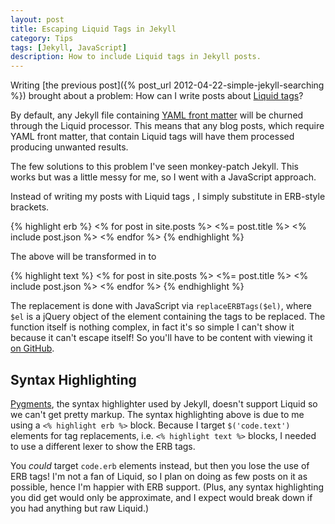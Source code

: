 ```yaml
---
layout: post
title: Escaping Liquid Tags in Jekyll
category: Tips
tags: [Jekyll, JavaScript]
description: How to include Liquid tags in Jekyll posts.
---
```

Writing [the previous post]({% post_url 2012-04-22-simple-jekyll-searching %}) brought about a problem: How can I write posts about [Liquid tags](http://liquidmarkup.org/)?

By default, any Jekyll file containing [YAML front matter](https://github.com/mojombo/jekyll/wiki/YAML-Front-Matter) will be churned through the Liquid processor. This means that any blog posts, which require YAML front matter, that contain Liquid tags will have them processed producing unwanted results.

The few solutions to this problem I've seen monkey-patch Jekyll. This works but was a little messy for me, so I went with a JavaScript approach.

Instead of writing my posts with Liquid tags , I simply substitute in ERB-style brackets.

{% highlight erb %}
<% for post in site.posts %>
  <%= post.title %>
  <% include post.json %>
<% endfor %>
{% endhighlight %}

The above will be transformed in to

{% highlight text %}
<% for post in site.posts %>
  <%= post.title %>
  <% include post.json %>
<% endfor %>
{% endhighlight %}

The replacement is done with JavaScript via `replaceERBTags($el)`, where `$el` is a jQuery object of the element containing the tags to be replaced. The function itself is nothing complex, in fact it's so simple I can't show it because it can't escape itself! So you'll have to be content with viewing it [on GitHub](https://github.com/alexpearce/alexpearce.github.com/blob/37f92f56e4cf85f96361f52baa523ab1dd900398/assets/js/alexpearce.js#L113).

Syntax Highlighting
-------------------

[Pygments](http://pygments.org/), the syntax highlighter used by Jekyll, doesn't support Liquid so we can't get pretty markup. The syntax highlighting above is due to me using a `<% highlight erb %>` block. Because I target `$('code.text')` elements for tag replacements, i.e. `<% highlight text %>` blocks, I needed to use a different lexer to show the ERB tags.

You *could* target `code.erb` elements instead, but then you lose the use of ERB tags! I'm not a fan of Liquid, so I plan on doing as few posts on it as possible, hence I'm happier with ERB support. (Plus, any syntax highlighting you did get would only be approximate, and I expect would break down if you had anything but raw Liquid.)
